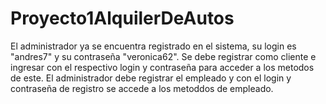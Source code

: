 # Proyecto1AlquilerDeAutos
El administrador ya se encuentra registrado en el sistema, su login es "andres7" y su contraseña "veronica62".
Se debe registrar como cliente e ingresar con el respectivo login y contraseña para acceder a los metodos de este.
El administrador debe registrar el empleado y con el login y contraseña de registro se accede a los metoddos de empleado.
